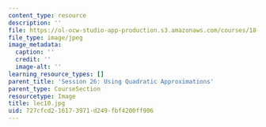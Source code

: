 ```yaml
---
content_type: resource
description: ''
file: https://ol-ocw-studio-app-production.s3.amazonaws.com/courses/18-01sc-single-variable-calculus-fall-2010/727cfcd216173971d249fbf4200ff906_lec10.jpg
file_type: image/jpeg
image_metadata:
  caption: ''
  credit: ''
  image-alt: ''
learning_resource_types: []
parent_title: 'Session 26: Using Quadratic Approximations'
parent_type: CourseSection
resourcetype: Image
title: lec10.jpg
uid: 727cfcd2-1617-3971-d249-fbf4200ff906
---
```

